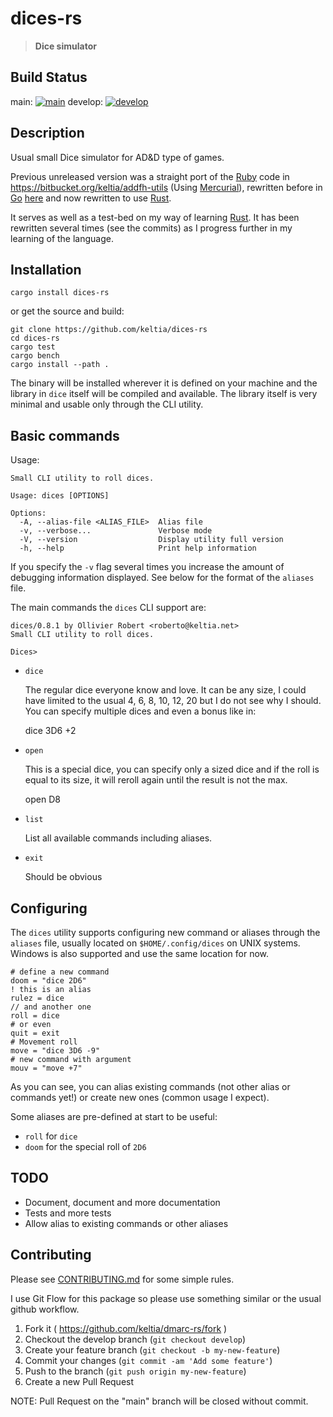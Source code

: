 # dices-rs

> **Dice simulator**

## Build Status

main:  [![main](https://github.com/keltia/dices-rs/actions/workflows/rust.yml/badge.svg)](https://github.com/keltia/dices-rs/actions/workflows/rust.yml)
develop:  [![develop](https://github.com/keltia/dices-rs/actions/workflows/develop.yml/badge.svg)](https://github.com/keltia/dices-rs/actions/workflows/develop.yml)

## Description

Usual small Dice simulator for AD&D type of games.

Previous unreleased version was a straight port of the [Ruby] code in https://bitbucket.org/keltia/addfh-utils
(Using [Mercurial]), rewritten before in [Go] [here](https://github.com/keltia/dices-go) and now rewritten to
use [Rust].

It serves as well as a test-bed on my way of learning [Rust]. It has been rewritten several times (see the commits) as
I progress further in my learning of the language.

## Installation

    cargo install dices-rs

or get the source and build:

    git clone https://github.com/keltia/dices-rs
    cd dices-rs
    cargo test
    cargo bench
    cargo install --path .

The binary will be installed wherever it is defined on your machine and the library in `dice` itself will be compiled
and available. The library itself is very minimal and usable only through the CLI utility.

## Basic commands

Usage:

```text
Small CLI utility to roll dices.

Usage: dices [OPTIONS]

Options:
  -A, --alias-file <ALIAS_FILE>  Alias file
  -v, --verbose...               Verbose mode
  -V, --version                  Display utility full version
  -h, --help                     Print help information
```

If you specify the `-v` flag several times you increase the amount of debugging information displayed. See below for
the format of the `aliases` file.

The main commands the `dices` CLI support are:

```text
dices/0.8.1 by Ollivier Robert <roberto@keltia.net>
Small CLI utility to roll dices.

Dices>
```

- `dice`

  The regular dice everyone know and love. It can be any size, I could have limited to the usual 4, 6, 8, 10, 12, 20
  but I do not see why I should. You can specify multiple dices and even a bonus like in:

  dice 3D6 +2

- `open`

  This is a special dice, you can specify only a sized dice and if the roll is equal to its size, it will reroll again
  until the result is not the max.

  open D8

- `list`

  List all available commands including aliases.

- `exit`

  Should be obvious

## Configuring

The `dices` utility supports configuring new command or aliases through the `aliases` file, usually located
on `$HOME/.config/dices`
on UNIX systems. Windows is also supported and use the same location for now.

```text
# define a new command
doom = "dice 2D6"
! this is an alias
rulez = dice
// and another one
roll = dice
# or even
quit = exit
# Movement roll
move = "dice 3D6 -9"
# new command with argument
mouv = "move +7"
```

As you can see, you can alias existing commands (not other alias or commands yet!) or create new ones (common usage I
expect).

Some aliases are pre-defined at start to be useful:

- `roll` for `dice`
- `doom` for the special roll of `2D6`

## TODO

- Document, document and more documentation
- Tests and more tests
- Allow alias to existing commands or other aliases

## Contributing

Please see [CONTRIBUTING.md](CONTRIBUTING.md) for some simple rules.

I use Git Flow for this package so please use something similar or the usual github workflow.

1. Fork it ( https://github.com/keltia/dmarc-rs/fork )
2. Checkout the develop branch (`git checkout develop`)
3. Create your feature branch (`git checkout -b my-new-feature`)
4. Commit your changes (`git commit -am 'Add some feature'`)
5. Push to the branch (`git push origin my-new-feature`)
6. Create a new Pull Request

NOTE: Pull Request on the "main" branch will be closed without commit.

[Go]: https://golang.org/

[Mercurial]: https://mercurial-scm.org/

[Ruby]: https://ruby-lang.org/

[Rust]: https://rust-lang.org/
